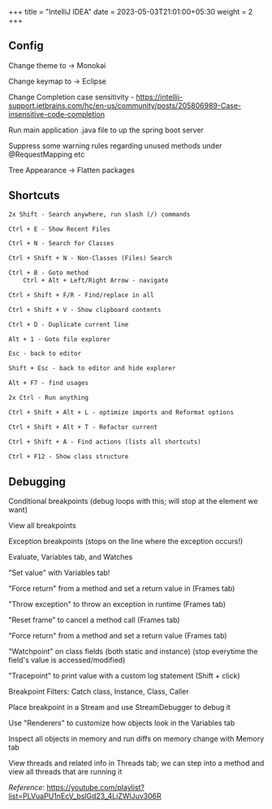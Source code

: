 +++
title = "IntelliJ IDEA"
date = 2023-05-03T21:01:00+05:30
weight = 2
+++

## Config
Change theme to -> Monokai

Change keymap to -> Eclipse

Change Completion case sensitivity - https://intellij-support.jetbrains.com/hc/en-us/community/posts/205806989-Case-insensitive-code-completion

Run main application .java file to up the spring boot server

Suppress some warning rules regarding unused methods under @RequestMapping etc

Tree Appearance -> Flatten packages

## Shortcuts
```txt
2x Shift - Search anywhere, run slash (/) commands

Ctrl + E - Show Recent Files

Ctrl + N - Search for Classes

Ctrl + Shift + N - Non-Classes (Files) Search

Ctrl + B - Goto method
	Ctrl + Alt + Left/Right Arrow - navigate

Ctrl + Shift + F/R - Find/replace in all

Ctrl + Shift + V - Show clipboard contents

Ctrl + D - Duplicate current line

Alt + 1 - Goto file explorer

Esc - back to editor

Shift + Esc - back to editor and hide explorer

Alt + F7 - find usages

2x Ctrl - Run anything

Ctrl + Shift + Alt + L - optimize imports and Reformat options

Ctrl + Shift + Alt + T - Refactor current

Ctrl + Shift + A - Find actions (lists all shortcuts)

Ctrl + F12 - Show class structure
```
## Debugging
Conditional breakpoints (debug loops with this; will stop at the element we want)

View all breakpoints

Exception breakpoints (stops on the line where the exception occurs!)

Evaluate, Variables tab, and Watches

"Set value" with Variables tab!

"Force return" from a method and set a return value in (Frames tab)

"Throw exception" to throw an exception in runtime (Frames tab)

"Reset frame" to cancel a method call (Frames tab)

"Force return" from a method and set a return value (Frames tab)

"Watchpoint" on class fields (both static and instance) (stop everytime the field's value is accessed/modified)

"Tracepoint" to print value with a custom log statement (Shift + click)

Breakpoint Filters: Catch class, Instance, Class, Caller

Place breakpoint in a Stream and use StreamDebugger to debug it

Use "Renderers" to customize how objects look in the Variables tab

Inspect all objects in memory and run diffs on memory change with Memory tab

View threads and related info in Threads tab; we can step into a method and view all threads that are running it

_Reference_: https://youtube.com/playlist?list=PLVuaPU1nEcV_bslGd23_4LjZWlJuv306R 